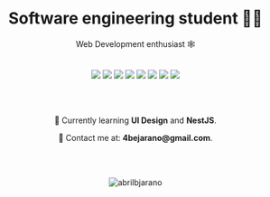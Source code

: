 <h1 align="center">Software engineering student 🧑‍🎨</h1>
<p align="center">Web Development enthusiast 🕸️</p>

<br>

<div align="center">
  <img src="https://img.icons8.com/external-tal-revivo-color-tal-revivo/48/000000/external-angular-a-typescript-based-open-source-web-application-framework-logo-color-tal-revivo.png"/>
  <img src="https://img.icons8.com/?size=48&id=J79emsSv2QCu&format=png&color=000000"/>
  <img src="https://img.icons8.com/?size=48&id=hsPbhkOH4FMe&format=png&color=000000"/>
  <img src="https://img.icons8.com/color/48/000000/typescript.png"/>
  <img src="https://img.icons8.com/color/48/000000/javascript--v1.png"/>
  <img src="https://img.icons8.com/?size=48&id=QEQQKirln6Tf&format=png&color=000000"/>
  <img src="https://img.icons8.com/color/48/000000/bootstrap.png"/>
<!--   <img src="https://img.icons8.com/color/48/000000/css3.png"/>
  <img src="https://img.icons8.com/color/48/000000/html-5--v1.png"/> -->
  <img src="https://img.icons8.com/color/48/000000/npm.png"/>
<!--   <img src="https://img.icons8.com/color/48/000000/jira.png"/> -->
</div>

<br><br>

<div align="center">
  <p>🧠 Currently learning <strong>UI Design</strong> and <strong>NestJS</strong>.</p>
  <p> 💌 Contact me at: <strong>4bejarano@gmail.com</strong>.</p>
</div>

<br><br>

<p align="center"><img align="center" src="https://github-readme-stats.vercel.app/api/top-langs?username=abrilbjarano&show_icons=true&theme=cobalt&locale=en&layout=compact&hide=dart,kotlin" alt="abrilbjarano" /></p>

